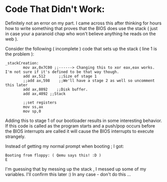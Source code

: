 # Code That Didn't Work:

Definitely not an error on my part. I came across this after thinking for hours how to write something that proves that the BIOS does use the stack ( just in case your a paranoid chap who won't believe anything he reads on the web ).

Consider the following ( incomplete ) code that sets up the stack ( line 1 is the problem ):
```assembly
_stackCreation:
        mov ax,0x7C00 ;;------> Changing this to xor eax,eax works. I'm not sure if it's defined to be that way though.
        add ax,512      ;;Size of stage 1
        ;;add ax,598    ;;We'll have a stage 2 as well so uncomment this later
        add ax,8092    ;;Disk buffer.
        add ax,4092 ;;Stack

        ;;set registers
        mov ss,ax
        mov sp,0
```
Adding this to stage 1 of our bootloader results in some interesting behavior. If this code is called as the program starts and a push/pop occurs before the BIOS interrupts are called it will cause the BIOS interrupts to execute strangely.

Instead of getting my normal prompt when booting ; I got:
```
Booting from floppy: ( Qemu says this! :D )
E
```
I'm guessing that by messing up the stack , I messed up some of my variables. I'll confirm this later :) In any case - don't do this ...
